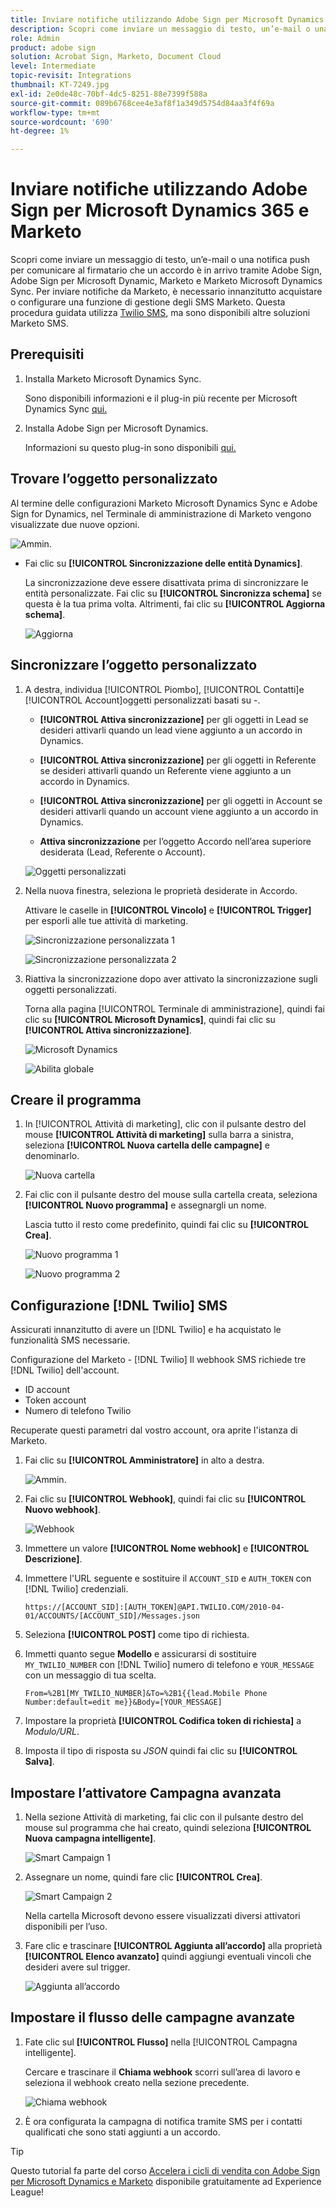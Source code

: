 ```yaml
---
title: Inviare notifiche utilizzando Adobe Sign per Microsoft Dynamics 365 e Marketo
description: Scopri come inviare un messaggio di testo, un’e-mail o una notifica push per informare il firmatario che un accordo è in arrivo
role: Admin
product: adobe sign
solution: Acrobat Sign, Marketo, Document Cloud
level: Intermediate
topic-revisit: Integrations
thumbnail: KT-7249.jpg
exl-id: 2e0de48c-70bf-4dc5-8251-88e7399f588a
source-git-commit: 089b6768cee4e3af8f1a349d5754d84aa3f4f69a
workflow-type: tm+mt
source-wordcount: '690'
ht-degree: 1%

---
```


# Inviare notifiche utilizzando Adobe Sign per Microsoft Dynamics 365 e Marketo

Scopri come inviare un messaggio di testo, un’e-mail o una notifica push per comunicare al firmatario che un accordo è in arrivo tramite Adobe Sign, Adobe Sign per Microsoft Dynamic, Marketo e Marketo Microsoft Dynamics Sync. Per inviare notifiche da Marketo, è necessario innanzitutto acquistare o configurare una funzione di gestione degli SMS Marketo. Questa procedura guidata utilizza [Twilio SMS](https://launchpoint.marketo.com/twilio/twilio-sms-for-marketo/), ma sono disponibili altre soluzioni Marketo SMS.

## Prerequisiti

1. Installa Marketo Microsoft Dynamics Sync.

   Sono disponibili informazioni e il plug-in più recente per Microsoft Dynamics Sync [qui.](https://experienceleague.adobe.com/docs/marketo/using/product-docs/crm-sync/microsoft-dynamics/marketo-plugin-releases-for-microsoft-dynamics.html)

1. Installa Adobe Sign per Microsoft Dynamics.

   Informazioni su questo plug-in sono disponibili [qui.](https://helpx.adobe.com/ca/sign/using/microsoft-dynamics-integration-installation-guide.html)

## Trovare l’oggetto personalizzato

Al termine delle configurazioni Marketo Microsoft Dynamics Sync e Adobe Sign for Dynamics, nel Terminale di amministrazione di Marketo vengono visualizzate due nuove opzioni.

![Ammin.](assets/adminTerminal.png)

* Fai clic su **[!UICONTROL Sincronizzazione delle entità Dynamics]**.

   La sincronizzazione deve essere disattivata prima di sincronizzare le entità personalizzate. Fai clic su **[!UICONTROL Sincronizza schema]** se questa è la tua prima volta. Altrimenti, fai clic su **[!UICONTROL Aggiorna schema]**.

   ![Aggiorna](assets/refreshSchema.png)

## Sincronizzare l’oggetto personalizzato

1. A destra, individua [!UICONTROL Piombo], [!UICONTROL Contatti]e [!UICONTROL Account]oggetti personalizzati basati su -.

   * **[!UICONTROL Attiva sincronizzazione]** per gli oggetti in Lead se desideri attivarli quando un lead viene aggiunto a un accordo in Dynamics.

   * **[!UICONTROL Attiva sincronizzazione]** per gli oggetti in Referente se desideri attivarli quando un Referente viene aggiunto a un accordo in Dynamics.

   * **[!UICONTROL Attiva sincronizzazione]** per gli oggetti in Account se desideri attivarli quando un account viene aggiunto a un accordo in Dynamics.

   * **Attiva sincronizzazione** per l’oggetto Accordo nell’area superiore desiderata (Lead, Referente o Account).

   ![Oggetti personalizzati](assets/enableSyncDynamics.png)

1. Nella nuova finestra, seleziona le proprietà desiderate in Accordo.

   Attivare le caselle in **[!UICONTROL Vincolo]** e **[!UICONTROL Trigger]** per esporli alle tue attività di marketing.

   ![Sincronizzazione personalizzata 1](assets/entitySync1.png)

   ![Sincronizzazione personalizzata 2](assets/entitySync2.png)

1. Riattiva la sincronizzazione dopo aver attivato la sincronizzazione sugli oggetti personalizzati.

   Torna alla pagina [!UICONTROL Terminale di amministrazione], quindi fai clic su **[!UICONTROL Microsoft Dynamics]**, quindi fai clic su **[!UICONTROL Attiva sincronizzazione]**.

   ![Microsoft Dynamics](assets/microsoftDynamics.png)

   ![Abilita globale](assets/enableGlobalDynamics.png)

## Creare il programma

1. In [!UICONTROL Attività di marketing], clic con il pulsante destro del mouse **[!UICONTROL Attività di marketing]** sulla barra a sinistra, seleziona **[!UICONTROL Nuova cartella delle campagne]** e denominarlo.

   ![Nuova cartella](assets/newFolder.png)

1. Fai clic con il pulsante destro del mouse sulla cartella creata, seleziona **[!UICONTROL Nuovo programma]** e assegnargli un nome.

   Lascia tutto il resto come predefinito, quindi fai clic su **[!UICONTROL Crea]**.

   ![Nuovo programma 1](assets/newProgram1.png)

   ![Nuovo programma 2](assets/newProgram2.png)

## Configurazione [!DNL Twilio] SMS

Assicurati innanzitutto di avere un [!DNL Twilio] e ha acquistato le funzionalità SMS necessarie.

Configurazione del Marketo - [!DNL Twilio] Il webhook SMS richiede tre [!DNL Twilio] dell&#39;account.

* ID account
* Token account
* Numero di telefono Twilio

Recuperate questi parametri dal vostro account, ora aprite l&#39;istanza di Marketo.

1. Fai clic su **[!UICONTROL Amministratore]** in alto a destra.

   ![Ammin.](assets/adminTab.png)

1. Fai clic su **[!UICONTROL Webhook]**, quindi fai clic su **[!UICONTROL Nuovo webhook]**.

   ![Webhook](assets/webhooks.png)

1. Immettere un valore **[!UICONTROL Nome webhook]** e **[!UICONTROL Descrizione]**.

1. Immettere l&#39;URL seguente e sostituire il `ACCOUNT_SID` e `AUTH_TOKEN` con [!DNL Twilio] credenziali.

   ```
   https://[ACCOUNT_SID]:[AUTH_TOKEN]@API.TWILIO.COM/2010-04-01/ACCOUNTS/[ACCOUNT_SID]/Messages.json
   ```

1. Seleziona **[!UICONTROL POST]** come tipo di richiesta.

1. Immetti quanto segue **Modello** e assicurarsi di sostituire `MY_TWILIO_NUMBER` con [!DNL Twilio] numero di telefono e `YOUR_MESSAGE` con un messaggio di tua scelta.

   ```
   From=%2B1[MY_TWILIO_NUMBER]&To=%2B1{{lead.Mobile Phone Number:default=edit me}}&Body=[YOUR_MESSAGE]
   ```

1. Impostare la proprietà **[!UICONTROL Codifica token di richiesta]** a *Modulo/URL*.

1. Imposta il tipo di risposta su *JSON* quindi fai clic su **[!UICONTROL Salva]**.

## Impostare l’attivatore Campagna avanzata

1. Nella sezione Attività di marketing, fai clic con il pulsante destro del mouse sul programma che hai creato, quindi seleziona **[!UICONTROL Nuova campagna intelligente]**.

   ![Smart Campaign 1](assets/smartCampaign1.png)

1. Assegnare un nome, quindi fare clic **[!UICONTROL Crea]**.

   ![Smart Campaign 2](assets/smartCampaign3.png)

   Nella cartella Microsoft devono essere visualizzati diversi attivatori disponibili per l’uso.

1. Fare clic e trascinare **[!UICONTROL Aggiunta all’accordo]** alla proprietà **[!UICONTROL Elenco avanzato]** quindi aggiungi eventuali vincoli che desideri avere sul trigger.

   ![Aggiunta all’accordo](assets/addedToAgreementDynamics.png)

## Impostare il flusso delle campagne avanzate

1. Fate clic sul **[!UICONTROL Flusso]** nella [!UICONTROL Campagna intelligente].

   Cercare e trascinare il **Chiama webhook** scorri sull’area di lavoro e seleziona il webhook creato nella sezione precedente.

   ![Chiama webhook](assets/callWebhook.png)

1. È ora configurata la campagna di notifica tramite SMS per i contatti qualificati che sono stati aggiunti a un accordo.
>[!TIP]
>
>Questo tutorial fa parte del corso [Accelera i cicli di vendita con Adobe Sign per Microsoft Dynamics e Marketo](https://experienceleague.adobe.com/?recommended=Sign-U-1-2021.1) disponibile gratuitamente ad Experience League!